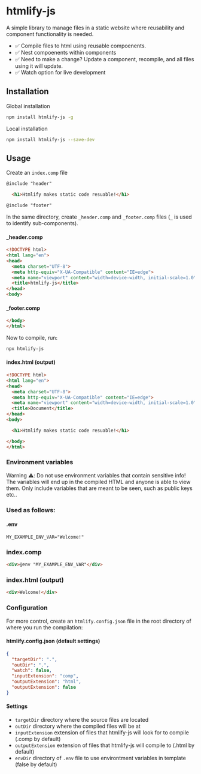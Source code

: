 # htmlify-js

A simple library to manage files in a static website where reusability and component functionality is needed.

* ✅ Compile files to html using reusable compoenents.
* ✅ Nest compoenents within components
* ✅ Need to make a change? Update a component, recompile, and all files using it will update.
* ✅ Watch option for live development

## Installation
Global installation
```bash
npm install htmlify-js -g
```

Local installation
```bash
npm install htmlify-js --save-dev
```

## Usage

Create an `index.comp` file
```html
@include "header"

  <h1>Htmlify makes static code resuable!</h1>

@include "footer"
```

In the same directory, create `_header.comp` and  `_footer.comp` files (`_` is used to identify sub-components).

#### _header.comp
```html
<!DOCTYPE html>
<html lang="en">
<head>
  <meta charset="UTF-8">
  <meta http-equiv="X-UA-Compatible" content="IE=edge">
  <meta name="viewport" content="width=device-width, initial-scale=1.0">
  <title>htmlify-js</title>
</head>
<body>
```

#### _footer.comp
```html
</body>
</html>
```

Now to compile, run:
```bash
npx htmlify-js
```

#### index.html (output)
```html
<!DOCTYPE html>
<html lang="en">
<head>
  <meta charset="UTF-8">
  <meta http-equiv="X-UA-Compatible" content="IE=edge">
  <meta name="viewport" content="width=device-width, initial-scale=1.0">
  <title>Document</title>
</head>
<body>

  <h1>Htmlify makes static code resuable!</h1>

</body>
</html>
```

### Environment variables
Warning ⚠️: Do not use environment variables that contain sensitive info! The variables will end up in the compiled HTML and anyone is able to view them. Only include variables that are meant to be seen, such as public keys etc..

### Used as follows:

#### .env
```env
MY_EXAMPLE_ENV_VAR="Welcome!"
```

### index.comp
```html
<div>@env "MY_EXAMPLE_ENV_VAR"</div>
```

### index.html (output)
```html
<div>Welcome!</div>
```

### Configuration

For more control, create an `htmlify.config.json` file in the root directory of where you run the compilation:
#### htmlify.config.json (default settings)
```json
{
  "targetDir": ".",
  "outDir": ".",
  "watch": false,
  "inputExtension": "comp",
  "outputExtension": "html",
  "outputExtension": false
}
```

#### Settings
- `targetDir` directory where the source files are located
- `outDir` directory where the compiled files will be at
- `inputExtension` extension of files that htmlify-js will look for to compile (.comp by default)
- `outputExtension` extension of files that htmlify-js will compile to (.html by default)
- `envDir` directory of `.env` file to use environtment variables in template (false by default)
